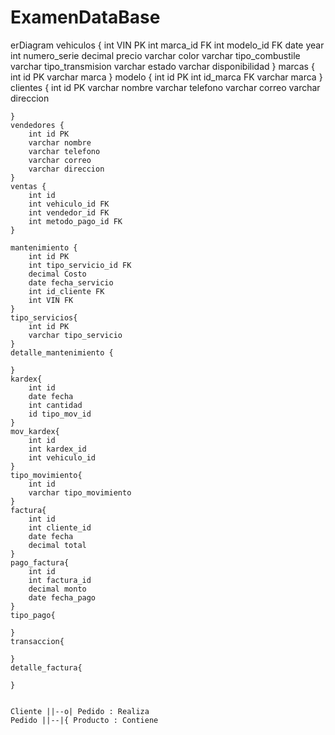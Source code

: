 # ExamenDataBase

erDiagram
    vehiculos {
        int VIN PK
        int marca_id FK
        int modelo_id FK
        date year
        int numero_serie
        decimal precio
        varchar color
        varchar tipo_combustile
        varchar tipo_transmision
        varchar estado
        varchar disponibilidad
    }
    marcas {
        int id PK
        varchar marca
    }
    modelo {
        int id PK 
        int id_marca FK
        varchar marca 
    }
    clientes {
        int id PK
        varchar nombre
        varchar telefono
        varchar correo
        varchar direccion
        
    }
    vendedores {
        int id PK
        varchar nombre
        varchar telefono
        varchar correo
        varchar direccion
    }
    ventas {
        int id
        int vehiculo_id FK
        int vendedor_id FK
        int metodo_pago_id FK
    }
    
    mantenimiento {
        int id PK
        int tipo_servicio_id FK   
        decimal Costo              
        date fecha_servicio  
        int id_cliente FK    
        int VIN FK   
    }
    tipo_servicios{
        int id PK
        varchar tipo_servicio
    }
    detalle_mantenimiento {

    }
    kardex{
        int id
        date fecha
        int cantidad
        id tipo_mov_id
    }
    mov_kardex{
        int id
        int kardex_id
        int vehiculo_id
    }
    tipo_movimiento{
        int id
        varchar tipo_movimiento
    }
    factura{
        int id
        int cliente_id
        date fecha
        decimal total
    }
    pago_factura{
        int id
        int factura_id
        decimal monto
        date fecha_pago
    }
    tipo_pago{

    }
    transaccion{

    }
    detalle_factura{
        
    }


    Cliente ||--o| Pedido : Realiza
    Pedido ||--|{ Producto : Contiene

